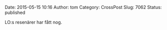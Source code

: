 Date: 2015-05-15 10:16
Author: tom
Category: CrossPost
Slug: 7062
Status: published

LO:s resenärer har fått nog.

